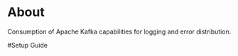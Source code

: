 # About

Consumption of Apache Kafka capabilities for logging and error distribution.

#Setup Guide
